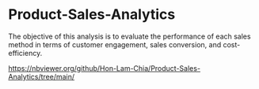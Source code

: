 # Product-Sales-Analytics
The objective of this analysis is to evaluate the performance of each sales method in terms of customer engagement, sales conversion, and cost-efficiency.


https://nbviewer.org/github/Hon-Lam-Chia/Product-Sales-Analytics/tree/main/
